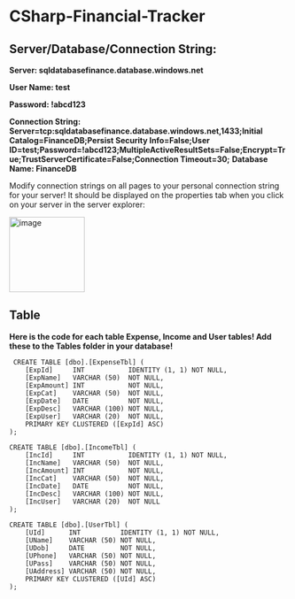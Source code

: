 # CSharp-Financial-Tracker

## Server/Database/Connection String:

**Server: sqldatabasefinance.database.windows.net**

**User Name: test**

**Password: !abcd123**

**Connection String: Server=tcp:sqldatabasefinance.database.windows.net,1433;Initial Catalog=FinanceDB;Persist Security Info=False;User ID=test;Password=!abcd123;MultipleActiveResultSets=False;Encrypt=True;TrustServerCertificate=False;Connection Timeout=30;**
**Database Name: FinanceDB**

Modify connection strings on all pages to your personal connection string for your server! It should be displayed on the properties tab when you click on your server in the server explorer:

<img width="136" alt="image" src="https://github.com/TazRJ/CSharp-Financial-Tracker/assets/99307581/dd1e48c9-1ba5-4a64-aaf4-30c8df9529a4">

## Table

**Here is the code for each table Expense, Income and User tables! Add these to the Tables folder in your database!**

~~~
 CREATE TABLE [dbo].[ExpenseTbl] (
    [ExpId]     INT           IDENTITY (1, 1) NOT NULL,
    [ExpName]   VARCHAR (50)  NOT NULL,
    [ExpAmount] INT           NOT NULL,
    [ExpCat]    VARCHAR (50)  NOT NULL,
    [ExpDate]   DATE          NOT NULL,
    [ExpDesc]   VARCHAR (100) NOT NULL,
    [ExpUser]   VARCHAR (20)  NOT NULL,
    PRIMARY KEY CLUSTERED ([ExpId] ASC)
);
~~~
~~~
CREATE TABLE [dbo].[IncomeTbl] (
    [IncId]     INT           IDENTITY (1, 1) NOT NULL,
    [IncName]   VARCHAR (50)  NOT NULL,
    [IncAmount] INT           NOT NULL,
    [IncCat]    VARCHAR (50)  NOT NULL,
    [IncDate]   DATE          NOT NULL,
    [IncDesc]   VARCHAR (100) NOT NULL,
    [IncUser]   VARCHAR (20)  NOT NULL
);
~~~
~~~
CREATE TABLE [dbo].[UserTbl] (
    [UId]      INT          IDENTITY (1, 1) NOT NULL,
    [UName]    VARCHAR (50) NOT NULL,
    [UDob]     DATE         NOT NULL,
    [UPhone]   VARCHAR (50) NOT NULL,
    [UPass]    VARCHAR (50) NOT NULL,
    [UAddress] VARCHAR (50) NOT NULL,
    PRIMARY KEY CLUSTERED ([UId] ASC)
);
~~~


